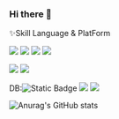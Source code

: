 ### Hi there 👋

<!--
**donglgl/donglgl** is a ✨ _special_ ✨ repository because its `README.md` (this file) appears on your GitHub profile.

Here are some ideas to get you started:

- 🔭 I’m currently working on ...
- 🌱 I’m currently learning ...
- 👯 I’m looking to collaborate on ...
- 🤔 I’m looking for help with ...
- 💬 Ask me about ...
- 📫 How to reach me: ...
- 😄 Pronouns: ...
- ⚡ Fun fact: ...
-->

✨Skill
Language & PlatForm


  <img src="https://img.shields.io/badge/html5-E34F26?style=for-the-badge&logo=html5&logoColor=white"> <img src="https://img.shields.io/badge/css-1572B6?style=for-the-badge&logo=css3&logoColor=white"> <img src="https://img.shields.io/badge/javascript-F7DF1E?style=for-the-badge&logo=javascript&logoColor=black"> <img src="https://img.shields.io/badge/jquery-0769AD?style=for-the-badge&logo=jquery&logoColor=white">

            
 <img src="https://img.shields.io/badge/java-007396?style=for-the-badge&logo=java&logoColor=white"> 
 <img src="https://img.shields.io/badge/SpringBoot-6DB33F?style=for-the-badge&logo=springboot&logoColor=white"> 


DB:<img alt="Static Badge" src="https://img.shields.io/badge/mysql-%230000?logo=mysql&logoColor=white&color=%234479A1">
   <img src="https://img.shields.io/badge/oracle-F80000?style=for-the-badge&logo=oracle&logoColor=white">
   <img src="https://img.shields.io/badge/firebase-FFCA28?style=for-the-badge&logo=firebase&logoColor=white">


![Anurag's GitHub stats](https://github-readme-stats.vercel.app/api?username=donglgl&show_icons=true&theme=radical)
